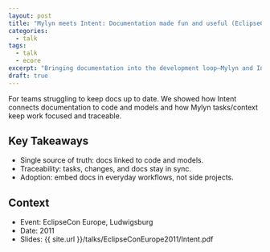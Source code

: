 ```yaml
---
layout: post
title: "Mylyn meets Intent: Documentation made fun and useful (EclipseCon Europe 2011)"
categories:
  - talk
tags:
  - talk
  - ecore
excerpt: "Bringing documentation into the development loop—Mylyn and Intent integration patterns."
draft: true
---
```


For teams struggling to keep docs up to date. We showed how Intent connects documentation to code and models and how Mylyn tasks/context keep work focused and traceable.

## Key Takeaways
- Single source of truth: docs linked to code and models.
- Traceability: tasks, changes, and docs stay in sync.
- Adoption: embed docs in everyday workflows, not side projects.

## Context
- Event: EclipseCon Europe, Ludwigsburg
- Date: 2011
- Slides: {{ site.url }}/talks/EclipseConEurope2011/Intent.pdf

